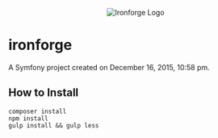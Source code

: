 <p align="center">
<img src="http://i.imgur.com/hSvhajG.png" alt="Ironforge Logo"/>
</p>


ironforge
=========

A Symfony project created on December 16, 2015, 10:58 pm.


## How to Install

```
composer install
npm install
gulp install && gulp less
```
